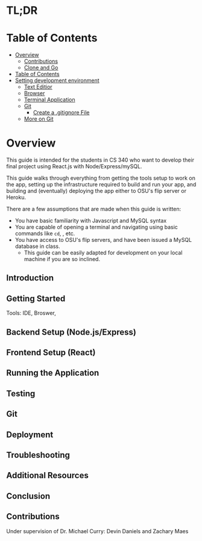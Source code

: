 # TL;DR

# Table of Contents

- [Overview](https://github.com/osu-cs340-ecampus/nodejs-starter-app/blob/main/README.md#overview)
  - [Contributions](https://github.com/osu-cs340-ecampus/nodejs-starter-app/blob/main/README.md#contributions)
  - [Clone and Go](https://github.com/osu-cs340-ecampus/nodejs-starter-app/blob/main/README.md#clone-and-go)
- [Table of Contents](https://github.com/osu-cs340-ecampus/nodejs-starter-app/blob/main/README.md#table-of-contents)
- [Setting development environment]()
  - [Text Editior](https://github.com/osu-cs340-ecampus/nodejs-starter-app/blob/main/README.md#text-editior)
  - [Browser](https://github.com/osu-cs340-ecampus/nodejs-starter-app/blob/main/README.md#browser)
  - [Terminal Application](https://github.com/osu-cs340-ecampus/nodejs-starter-app/blob/main/README.md#terminal-application)
  - [Git](https://github.com/osu-cs340-ecampus/nodejs-starter-app/blob/main/README.md#git)
    - [Create a .gitignore File](https://github.com/osu-cs340-ecampus/nodejs-starter-app/blob/main/README.md#create-a-.gitignore-file)
  - [More on Git](https://github.com/osu-cs340-ecampus/nodejs-starter-app/blob/main/README.md#more-on-git)

# Overview

This guide is intended for the students in CS 340 who want to develop their final project using React.js with Node/Express/mySQL.

This guide walks through everything from getting the tools setup to work on the app, setting up the infrastructure required to build and run your app, and building and (eventually) deploying the app either to OSU's flip server or Heroku.

There are a few assumptions that are made when this guide is written:

- You have basic familiarity with Javascript and MySQL syntax
- You are capable of opening a terminal and navigating using basic commands like `cd`, , etc.
- You have access to OSU's flip servers, and have been issued a MySQL database in class.
  - This guide can be easily adapted for development on your local machine if you are so inclined.

## Introduction

## Getting Started

Tools: IDE, Broswer,

## Backend Setup (Node.js/Express)

## Frontend Setup (React)

## Running the Application

## Testing

## Git

## Deployment

## Troubleshooting

## Additional Resources

## Conclusion

## Contributions

Under supervision of Dr. Michael Curry: Devin Daniels and Zachary Maes
